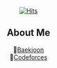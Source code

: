 <div align=center>
	
[![Hits](https://hits.seeyoufarm.com/api/count/incr/badge.svg?url=https%3A%2F%2Fgithub.com%2Fsudo-Terry&count_bg=%2379C83D&title_bg=%23555555&icon=&icon_color=%23E7E7E7&title=hits&edge_flat=false)](https://hits.seeyoufarm.com)
	<h2>About Me</h2>
📖[Baekjoon](https://www.acmicpc.net/user/rlgnsdl0510) <br/>
📖[Codeforces](https://codeforces.com/profile/Terry55)
</div>
  

  
  
<!---
sudo-Terry/sudo-Terry is a ✨ special ✨ repository because its `README.md` (this file) appears on your GitHub profile.
You can click the Preview link to take a look at your changes.
--->
